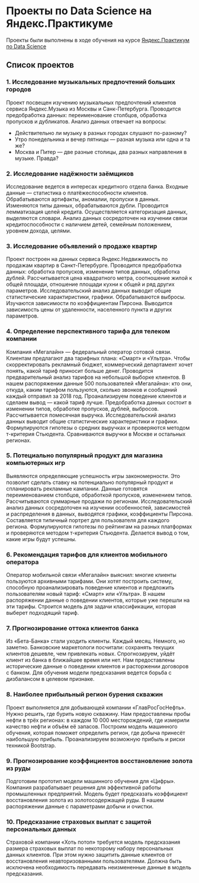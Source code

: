 # Проекты по Data Science на Яндекс.Практикуме
Проекты были выполнены в ходе обучения на курсе [Яндекс.Практикум по Data Science]

## Список проектов

### 1. Исследование музыкальных предпочтений больших городов
Проект посвещен изучению музыкальных предпочтений клиентов сервиса Яндекс.Музыка из Москвы и Санк-Петербурга. Проводится предобработка данных: переименование столбцов, обработка пропусков и дубликатов. Анализ данных отвечает на вопросы:
   
- Действительно ли музыку в разных городах слушают по-разному?
- Утро понедельника и вечер пятницы — разная музыка или одна и та же?
- Москва и Питер — две разные столицы, два разных направления в музыке. Правда?
### 2. Исследование надёжности заёмщиков
Исследование ведется в интересах кредитного отдела банка. Входные данные — статистика о платёжеспособности клиентов. Обрабатываются артифакты, аномалии, пропуски в данных. Изменяются типы данных, обрабатываются дубли. Проводится лемматизация целей кредита. Осуществляется категоризация данных, выделяются словари. Анализ данных сосредоточен на изучении связи кредитоспособности с наличием детей, семейным положением, уровнем дохода, целями.
### 3. Исследование объявлений о продаже квартир
Проект построен на данных сервиса Яндекс.Недвижимость по продажам квартир в Санкт-Петербурге. Проводится предобработка данных: обработка пропусков, изменение типов данных, обработка дублей. Рассчитывается цена квадратного метра, соотношение жилой к общей площади, отношение площади кухни к общей и ряд других параметров. Исследовательский анализ данных выводит общие статистические характиристики, графики. Обрабатываются выбросы. Изучаются зависимости по коэффициентам Пирсона. Выводится зависимость цены от удаленности, населенного пункта и других параметров.
### 4. Определение перспективного тарифа для телеком компании
Компания «Мегалайн» — федеральный оператор сотовой связи. Клиентам предлагают два тарифных плана: «Смарт» и «Ультра». Чтобы скорректировать рекламный бюджет, коммерческий департамент хочет понять, какой тариф приносит больше денег. Проводится предварительный анализ тарифов на небольшой выборке клиентов. В нашем распоряжении данные 500 пользователей «Мегалайна»: кто они, откуда, каким тарифом пользуются, сколько звонков и сообщений каждый отправил за 2018 год. Проанализируем поведение клиентов и сделаем вывод — какой тариф лучше. Предобработка данных состоит в изменении типов, обработке пропусков, дублей, выбросов. Рассчитывается помесячная выручка. Исследовательский анализ данных выводит общие статистические характеристики и графики. Формулируются гипотезы о средних выручках и проверяются методом т-критерия Стьюдента. Сравниваются выручки в Москве и остальных регионах.
### 5. Потециально популярный продукт для магазина компьютерных игр
Выявляются определяющие успешность игры закономерности. Это позволит сделать ставку на потенциально популярный продукт и спланировать рекламные кампании. Данные готовятся переименованием столбцов, обработкой пропусков, изменением типов. Рассчитываются суммарные продажи по регионам. Исследовательский анализ данных сосредоточен на изучении особенностей, зависимостей и распределения в данных, выводятся графики, коэффициенты Пирсона. Составляется типичный портрет для пользователя для каждого региона. Формулируются гипотезы по рейтингам на разных платформах и проверяются методом т-критерия Стьюдента. Делается вывод о том, какие игры будут успешны.
### 6. Рекомендация тарифов для клиентов мобильного оператора
Оператор мобильной связи «Мегалайн» выяснил: многие клиенты пользуются архивными тарифами. Они хотят построить систему, способную проанализировать поведение клиентов и предложить пользователям новый тариф: «Смарт» или «Ультра». В нашем распоряжении данные о поведении клиентов, которые уже перешли на эти тарифы. Строится модель для задачи классификации, которая выберет подходящий тариф.
### 7. Прогнозирование оттока клиентов банка
Из «Бета-Банка» стали уходить клиенты. Каждый месяц. Немного, но заметно. Банковские маркетологи посчитали: сохранять текущих клиентов дешевле, чем привлекать новых.
Спрогнозируем, уйдёт клиент из банка в ближайшее время или нет. Нам предоставлены исторические данные о поведении клиентов и расторжении договоров с банком. Для обучения модели предсказания ведется борьба с дизбалансом в целевом признаке.
### 8. Наиболее прибыльный регион бурения скважин
Проект выполняется для добывающей компании «ГлавРосГосНефть». Нужно решить, где бурить новую скважину.
Нам предоставлены пробы нефти в трёх регионах: в каждом 10 000 месторождений, где измерили качество нефти и объём её запасов. Построим модель машинного обучения, которая поможет определить регион, где добыча принесёт наибольшую прибыль. Проанализируем возможную прибыль и риски техникой Bootstrap.
### 9. Прогнозирование коэффициентов восстановление золота из руды
Подготовим прототип модели машинного обучения для «Цифры». Компания разрабатывает решения для эффективной работы промышленных предприятий.
Модель будет предсказать коэффициент восстановления золота из золотосодержащей руды. В нашем распоряжении данные с параметрами добычи и очистки.
### 10. Предсказание страховых выплат с защитой персональных данных
Страховой компании «Хоть потоп» требуется модель предсказания размера страховых выплат по некоторому набору персональных данных клиентов. При этом нужно защитить данные клиентов от восстановления неавторизованными пользователями. Должна быть исключена необходимость передавать неизмененные данные в модель предсказания.

[Яндекс.Практикум по Data Science]: https://praktikum.yandex.ru/data-scientist/